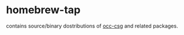 # homebrew-tap

contains source/binary dostributions of [occ-csg](https://github.com/miho/OCC-CSG) and related packages.
